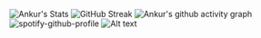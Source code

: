 ![Ankur's Stats](https://github-readme-stats.vercel.app/api?username=XI1411-AnkurSaxena&count_private=true) 
![GitHub Streak](https://github-readme-streak-stats.herokuapp.com/?user=XI1411-AnkurSaxena&theme=default)
![Ankur's github activity graph](https://activity-graph.herokuapp.com/graph?username=XI1411-AnkurSaxena&theme=xcode)
![spotify-github-profile](https://spotify-github-profile.vercel.app/api/view?uid=ankurrrsaxenaaa&cover_image=true&theme=default) 
![Alt text](https://spotify-recently-played-readme.vercel.app/api?user=ankurrrsaxenaaa)
<!--
**XI1411-AnkurSaxena/XI1411-AnkurSaxena** is a ✨ _special_ ✨ repository because its `README.md` (this file) appears on your GitHub profile.

Here are some ideas to get you started:

- 🔭 I’m currently working on ...
- 🌱 I’m currently learning ...
- 👯 I’m looking to collaborate on ...
- 🤔 I’m looking for help with ...
- 💬 Ask me about ...
- 📫 How to reach me: ...
- 😄 Pronouns: ...
- ⚡ Fun fact: ...
-->
